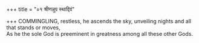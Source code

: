 +++
title = "०१ श्रीणन्नुप स्थाद्दिवं"

+++
COMMINGLING, restless, he ascends the sky, unveiling nights and all that stands or moves,  
     As he the sole God is preeminent in greatness among all these other Gods.